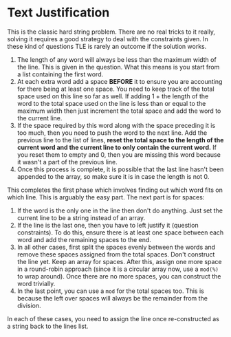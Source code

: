 # Text Justification

This is the classic hard string problem. There are no real tricks to it really, solving it requires a good strategy to deal with the constraints given. In these kind of questions TLE is rarely an outcome if the solution works.

1. The length of any word will always be less than the maximum width of the line. This is given in the question. What this means is you start from a list containing the first word.
2. At each extra word add a space **BEFORE** it to ensure you are accounting for there being at least one space. You need to keep track of the total space used on this line so far as well. If adding 1 + the length of the word to the total space used on the line is less than or equal to the maximum width then just increment the total space and add the word to the current line.
3. If the space required by this word along with the space preceding it is too much, then you need to push the word to the next line. Add the previous line to the list of lines, **reset the total space to the length of the current word and the current line to only contain the current word.** If you reset them to empty and 0, then you are missing this word because it wasn't a part of the previous line.
4. Once this process is complete, it is possible that the last line hasn't been appended to the array, so make sure it is in case the length is not 0.

This completes the first phase which involves finding out which word fits on which line. This is arguably the easy part. The next part is for spaces:
1. If the word is the only one in the line then don't do anything. Just set the current line to be a string instead of an array.
2. If the line is the last one, then you have to left justify it (question constraints). To do this, ensure there is at least one space between each word and add the remaining spaces to the end.
3. In all other cases, first split the spaces evenly between the words and remove these spaces assigned from the total spaces. Don't construct the line yet. Keep an array for spaces. After this, assign one more space in a round-robin approach (since it is a circular array now, use a `mod(%)` to wrap around). Once there are no more spaces, you can construct the word trivially.
4. In the last point, you can use a `mod` for the total spaces too. This is because the left over spaces will always be the remainder from the division.

In each of these cases, you need to assign the line once re-constructed as a string back to the lines list.
